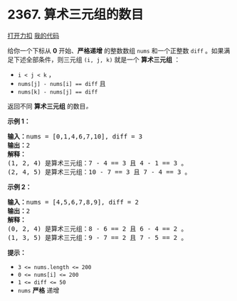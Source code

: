 # 2367. 算术三元组的数目

[打开力扣](https://leetcode.cn/problems/number-of-arithmetic-triplets) [我的代码](2367.number_of_arithmetic_triplets.py)

给你一个下标从 <strong>0</strong> 开始、<strong>严格递增</strong> 的整数数组 <code>nums</code> 和一个正整数 <code>diff</code> 。如果满足下述全部条件，则三元组 <code>(i, j, k)</code> 就是一个 <strong>算术三元组</strong> ：

<ul>
	<li><code>i < j < k</code> ，</li>
	<li><code>nums[j] - nums[i] == diff</code> 且</li>
	<li><code>nums[k] - nums[j] == diff</code></li>
</ul>

返回不同 <strong>算术三元组</strong> 的数目<em>。</em>



<strong>示例 1：</strong>

<pre><strong>输入：</strong>nums = [0,1,4,6,7,10], diff = 3
<strong>输出：</strong>2
<strong>解释：</strong>
(1, 2, 4) 是算术三元组：7 - 4 == 3 且 4 - 1 == 3 。
(2, 4, 5) 是算术三元组：10 - 7 == 3 且 7 - 4 == 3 。
</pre>

<strong>示例 2：</strong>

<pre><strong>输入：</strong>nums = [4,5,6,7,8,9], diff = 2
<strong>输出：</strong>2
<strong>解释：</strong>
(0, 2, 4) 是算术三元组：8 - 6 == 2 且 6 - 4 == 2 。
(1, 3, 5) 是算术三元组：9 - 7 == 2 且 7 - 5 == 2 。
</pre>



<strong>提示：</strong>

<ul>
	<li><code>3 <= nums.length <= 200</code></li>
	<li><code>0 <= nums[i] <= 200</code></li>
	<li><code>1 <= diff <= 50</code></li>
	<li><code>nums</code> <strong>严格</strong> 递增</li>
</ul>
